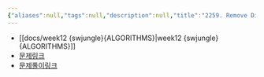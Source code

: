 ```yaml
---
{"aliases":null,"tags":null,"description":null,"title":"2259. Remove Digit From Number to Maximize Result","created":"2023-10-30T20:12:19","updated":"2023-10-30T21:51:21","dg-publish":true,"permalink":"/docs/2259. Remove Digit From Number to Maximize Result/","dgPassFrontmatter":true}
---
```


- [[docs/week12 {swjungle}{ALGORITHMS}\|week12 {swjungle}{ALGORITHMS}]]
- [문제링크](https://leetcode.com/contest/weekly-contest-291/problems/remove-digit-from-number-to-maximize-result/)
- [문제풀이링크](https://github.com/ChoiWheatley/swjungle-week12/blob/main/test-3/remove-digit-from-number-to-maximize-result.py)
